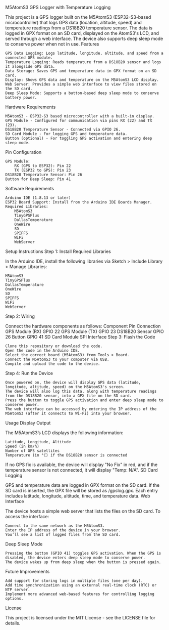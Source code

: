 M5AtomS3 GPS Logger with Temperature Logging

This project is a GPS logger built on the M5AtomS3 (ESP32-S3-based microcontroller) that logs GPS data (location, altitude, speed) and temperature readings from a DS18B20 temperature sensor. The data is logged in GPX format on an SD card, displayed on the AtomS3's LCD, and served through a web interface. The device also supports deep sleep mode to conserve power when not in use.
Features

    GPS Data Logging: Logs latitude, longitude, altitude, and speed from a connected GPS module.
    Temperature Logging: Reads temperature from a DS18B20 sensor and logs it alongside GPS data.
    Data Storage: Saves GPS and temperature data in GPX format on an SD card.
    Display: Shows GPS data and temperature on the M5AtomS3 LCD display.
    Web Server: Provides a simple web interface to view files stored on the SD card.
    Deep Sleep Mode: Supports a button-based deep sleep mode to conserve battery power.

Hardware Requirements

    M5AtomS3 - ESP32-S3 based microcontroller with a built-in display.
    GPS Module - Configured for communication via pins RX (22) and TX (23).
    DS18B20 Temperature Sensor - Connected via GPIO 26.
    SD Card Module - For logging GPS and temperature data.
    Button (optional) - For toggling GPS activation and entering deep sleep mode.

Pin Configuration

    GPS Module:
        RX (GPS to ESP32): Pin 22
        TX (ESP32 to GPS): Pin 23
    DS18B20 Temperature Sensor: Pin 26
    Button for Deep Sleep: Pin 41

Software Requirements

    Arduino IDE (1.8.13 or later)
    ESP32 Board Support: Install from the Arduino IDE Boards Manager.
    Required Libraries:
        M5AtomS3
        TinyGPSPlus
        DallasTemperature
        OneWire
        SD
        SPIFFS
        WiFi
        WebServer

Setup Instructions
Step 1: Install Required Libraries

In the Arduino IDE, install the following libraries via Sketch > Include Library > Manage Libraries:

    M5AtomS3
    TinyGPSPlus
    DallasTemperature
    OneWire
    SD
    SPIFFS
    WiFi
    WebServer

Step 2: Wiring

Connect the hardware components as follows:
Component	Pin Connection
GPS Module (RX)	GPIO 22
GPS Module (TX)	GPIO 23
DS18B20 Sensor	GPIO 26
Button	GPIO 41
SD Card Module	SPI Interface
Step 3: Flash the Code

    Clone this repository or download the code.
    Open the code in the Arduino IDE.
    Select the correct board (M5AtomS3) from Tools > Board.
    Connect the M5AtomS3 to your computer via USB.
    Compile and upload the code to the device.

Step 4: Run the Device

    Once powered on, the device will display GPS data (latitude, longitude, altitude, speed) on the M5AtomS3's screen.
    The device will also log this data, along with temperature readings from the DS18B20 sensor, into a GPX file on the SD card.
    Press the button to toggle GPS activation and enter deep sleep mode to conserve power.
    The web interface can be accessed by entering the IP address of the M5AtomS3 (after it connects to Wi-Fi) into your browser.

Usage
Display Output

The M5AtomS3’s LCD displays the following information:

    Latitude, Longitude, Altitude
    Speed (in km/h)
    Number of GPS satellites
    Temperature (in °C) if the DS18B20 sensor is connected

If no GPS fix is available, the device will display "No Fix" in red, and if the temperature sensor is not connected, it will display "Temp: N/A".
SD Card Logging

GPS and temperature data are logged in GPX format on the SD card. If the SD card is inserted, the GPX file will be stored as /gpslog.gpx. Each entry includes latitude, longitude, altitude, time, and temperature data.
Web Interface

The device hosts a simple web server that lists the files on the SD card. To access the interface:

    Connect to the same network as the M5AtomS3.
    Enter the IP address of the device in your browser.
    You’ll see a list of logged files from the SD card.

Deep Sleep Mode

    Pressing the button (GPIO 41) toggles GPS activation. When the GPS is disabled, the device enters deep sleep mode to conserve power.
    The device wakes up from deep sleep when the button is pressed again.

Future Improvements

    Add support for storing logs in multiple files (one per day).
    Add time synchronization using an external real-time clock (RTC) or NTP server.
    Implement more advanced web-based features for controlling logging options.

License

This project is licensed under the MIT License - see the LICENSE file for details.
